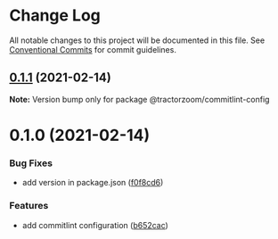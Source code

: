 # Change Log

All notable changes to this project will be documented in this file.
See [Conventional Commits](https://conventionalcommits.org) for commit guidelines.

## [0.1.1](https://github.com/TractorZoom/configurations/compare/@tractorzoom/commitlint-config@0.1.0...@tractorzoom/commitlint-config@0.1.1) (2021-02-14)

**Note:** Version bump only for package @tractorzoom/commitlint-config





# 0.1.0 (2021-02-14)


### Bug Fixes

* add version in package.json ([f0f8cd6](https://github.com/TractorZoom/configurations/commit/f0f8cd60146852fe2062bb1d0b9e33267176455e))


### Features

* add commitlint configuration ([b652cac](https://github.com/TractorZoom/configurations/commit/b652cac151232ec410a20c52ce612417b7919fd3))
